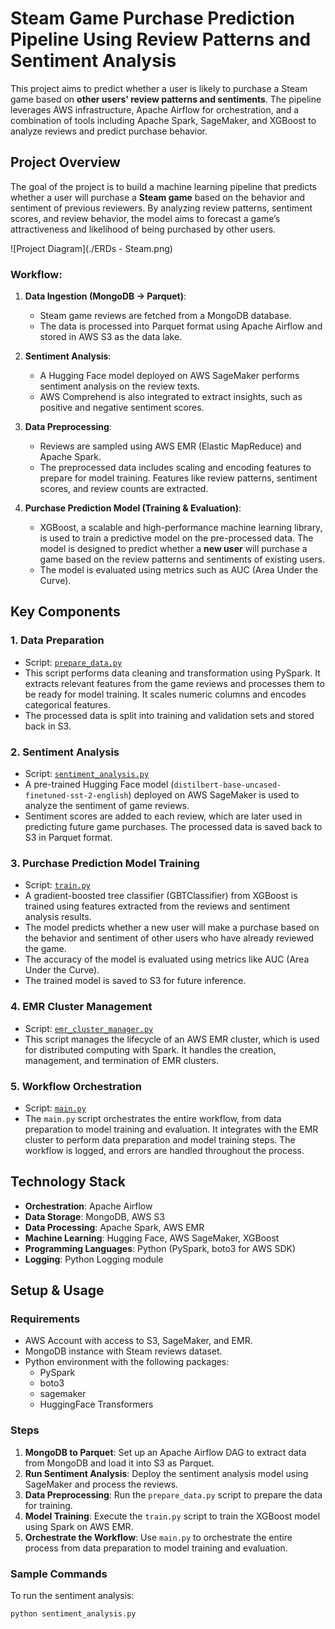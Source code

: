 # Steam Game Purchase Prediction Pipeline Using Review Patterns and Sentiment Analysis

This project aims to predict whether a user is likely to purchase a Steam game based on **other users' review patterns and sentiments**. The pipeline leverages AWS infrastructure, Apache Airflow for orchestration, and a combination of tools including Apache Spark, SageMaker, and XGBoost to analyze reviews and predict purchase behavior.

## Project Overview

The goal of the project is to build a machine learning pipeline that predicts whether a user will purchase a **Steam game** based on the behavior and sentiment of previous reviewers. By analyzing review patterns, sentiment scores, and review behavior, the model aims to forecast a game’s attractiveness and likelihood of being purchased by other users.

![Project Diagram](./ERDs - Steam.png)

### Workflow:

1. **Data Ingestion (MongoDB -> Parquet)**:
   - Steam game reviews are fetched from a MongoDB database.
   - The data is processed into Parquet format using Apache Airflow and stored in AWS S3 as the data lake.

2. **Sentiment Analysis**:
   - A Hugging Face model deployed on AWS SageMaker performs sentiment analysis on the review texts.
   - AWS Comprehend is also integrated to extract insights, such as positive and negative sentiment scores.

3. **Data Preprocessing**:
   - Reviews are sampled using AWS EMR (Elastic MapReduce) and Apache Spark.
   - The preprocessed data includes scaling and encoding features to prepare for model training. Features like review patterns, sentiment scores, and review counts are extracted.

4. **Purchase Prediction Model (Training & Evaluation)**:
   - XGBoost, a scalable and high-performance machine learning library, is used to train a predictive model on the pre-processed data. The model is designed to predict whether a **new user** will purchase a game based on the review patterns and sentiments of existing users.
   - The model is evaluated using metrics such as AUC (Area Under the Curve).

## Key Components

### 1. **Data Preparation**
   - Script: [`prepare_data.py`](./prepare_data.py)
   - This script performs data cleaning and transformation using PySpark. It extracts relevant features from the game reviews and processes them to be ready for model training. It scales numeric columns and encodes categorical features.
   - The processed data is split into training and validation sets and stored back in S3.

### 2. **Sentiment Analysis**
   - Script: [`sentiment_analysis.py`](./sentiment_analysis.py)
   - A pre-trained Hugging Face model (`distilbert-base-uncased-finetuned-sst-2-english`) deployed on AWS SageMaker is used to analyze the sentiment of game reviews.
   - Sentiment scores are added to each review, which are later used in predicting future game purchases. The processed data is saved back to S3 in Parquet format.

### 3. **Purchase Prediction Model Training**
   - Script: [`train.py`](./train.py)
   - A gradient-boosted tree classifier (GBTClassifier) from XGBoost is trained using features extracted from the reviews and sentiment analysis results.
   - The model predicts whether a new user will make a purchase based on the behavior and sentiment of other users who have already reviewed the game.
   - The accuracy of the model is evaluated using metrics like AUC (Area Under the Curve).
   - The trained model is saved to S3 for future inference.

### 4. **EMR Cluster Management**
   - Script: [`emr_cluster_manager.py`](./emr_cluster_manager.py)
   - This script manages the lifecycle of an AWS EMR cluster, which is used for distributed computing with Spark. It handles the creation, management, and termination of EMR clusters.

### 5. **Workflow Orchestration**
   - Script: [`main.py`](./main.py)
   - The `main.py` script orchestrates the entire workflow, from data preparation to model training and evaluation. It integrates with the EMR cluster to perform data preparation and model training steps. The workflow is logged, and errors are handled throughout the process.

## Technology Stack

- **Orchestration**: Apache Airflow
- **Data Storage**: MongoDB, AWS S3
- **Data Processing**: Apache Spark, AWS EMR
- **Machine Learning**: Hugging Face, AWS SageMaker, XGBoost
- **Programming Languages**: Python (PySpark, boto3 for AWS SDK)
- **Logging**: Python Logging module

## Setup & Usage

### Requirements

- AWS Account with access to S3, SageMaker, and EMR.
- MongoDB instance with Steam reviews dataset.
- Python environment with the following packages:
  - PySpark
  - boto3
  - sagemaker
  - HuggingFace Transformers

### Steps

1. **MongoDB to Parquet**: Set up an Apache Airflow DAG to extract data from MongoDB and load it into S3 as Parquet.
2. **Run Sentiment Analysis**: Deploy the sentiment analysis model using SageMaker and process the reviews.
3. **Data Preprocessing**: Run the `prepare_data.py` script to prepare the data for training.
4. **Model Training**: Execute the `train.py` script to train the XGBoost model using Spark on AWS EMR.
5. **Orchestrate the Workflow**: Use `main.py` to orchestrate the entire process from data preparation to model training and evaluation.

### Sample Commands

To run the sentiment analysis:

```bash
python sentiment_analysis.py

